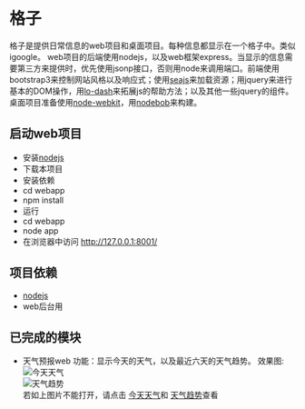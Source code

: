 # 格子
格子是提供日常信息的web项目和桌面项目。每种信息都显示在一个格子中。类似igoogle。 
web项目的后端使用nodejs，以及web框架express。当显示的信息需要第三方来提供时，优先使用jsonp接口，否则用node来调用端口。前端使用bootstrap3来控制网站风格以及响应式；使用[seajs](http://seajs.org/docs/)来加载资源；用jquery来进行基本的DOM操作，用[lo-dash](http://lodash.com/)来拓展js的帮助方法；以及其他一些jquery的组件。      
桌面项目准备使用[node-webkit](https://github.com/rogerwang/node-webkit)，用[nodebob](https://github.com/geo8bit/nodebob)来构建。

## 启动web项目
* 安装[nodejs](http://nodejs.org/)
* 下载本项目
* 安装依赖 
 * cd webapp 
 * npm install
* 运行 
 * cd webapp 
 * node app
 * 在浏览器中访问 http://127.0.0.1:8001/

## 项目依赖
* [nodejs](http://nodejs.org/)
* web后台用
## 已完成的模块
* 天气预报web
功能：显示今天的天气，以及最近六天的天气趋势。
效果图:    
![今天天气](http://img.hb.aicdn.com/480c245ffe6175d0722c3228a7b3ad062f9756119b12-01lm42_fw580)    
![天气趋势](http://img.hb.aicdn.com/d432480f00b19adb062f0186a6d4b80481800e27acd8-8l2AJk_fw580)    
若如上图片不能打开，请点击 [今天天气](http://img.hb.aicdn.com/480c245ffe6175d0722c3228a7b3ad062f9756119b12-01lm42_fw580)和 [天气趋势](http://img.hb.aicdn.com/d432480f00b19adb062f0186a6d4b80481800e27acd8-8l2AJk_fw580)查看







